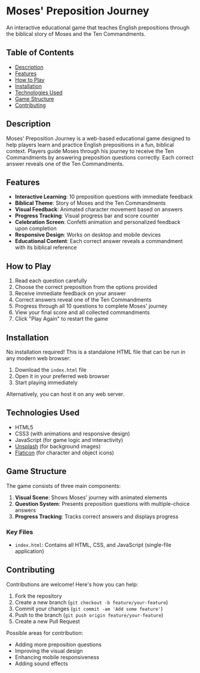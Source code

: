 # Moses' Preposition Journey

An interactive educational game that teaches English prepositions through the biblical story of Moses and the Ten Commandments.

## Table of Contents
- [Description](#description)
- [Features](#features)
- [How to Play](#how-to-play)
- [Installation](#installation)
- [Technologies Used](#technologies-used)
- [Game Structure](#game-structure)
- [Contributing](#contributing)

## Description

Moses' Preposition Journey is a web-based educational game designed to help players learn and practice English prepositions in a fun, biblical context. Players guide Moses through his journey to receive the Ten Commandments by answering preposition questions correctly. Each correct answer reveals one of the Ten Commandments.

## Features

- **Interactive Learning**: 10 preposition questions with immediate feedback
- **Biblical Theme**: Story of Moses and the Ten Commandments
- **Visual Feedback**: Animated character movement based on answers
- **Progress Tracking**: Visual progress bar and score counter
- **Celebration Screen**: Confetti animation and personalized feedback upon completion
- **Responsive Design**: Works on desktop and mobile devices
- **Educational Content**: Each correct answer reveals a commandment with its biblical reference

## How to Play

1. Read each question carefully
2. Choose the correct preposition from the options provided
3. Receive immediate feedback on your answer
4. Correct answers reveal one of the Ten Commandments
5. Progress through all 10 questions to complete Moses' journey
6. View your final score and all collected commandments
7. Click "Play Again" to restart the game

## Installation

No installation required! This is a standalone HTML file that can be run in any modern web browser:

1. Download the `index.html` file
2. Open it in your preferred web browser
3. Start playing immediately

Alternatively, you can host it on any web server.

## Technologies Used

- HTML5
- CSS3 (with animations and responsive design)
- JavaScript (for game logic and interactivity)
- [Unsplash](https://unsplash.com/) (for background images)
- [Flaticon](https://www.flaticon.com/) (for character and object icons)

## Game Structure

The game consists of three main components:

1. **Visual Scene**: Shows Moses' journey with animated elements
2. **Question System**: Presents preposition questions with multiple-choice answers
3. **Progress Tracking**: Tracks correct answers and displays progress

### Key Files

- `index.html`: Contains all HTML, CSS, and JavaScript (single-file application)

## Contributing

Contributions are welcome! Here's how you can help:

1. Fork the repository
2. Create a new branch (`git checkout -b feature/your-feature`)
3. Commit your changes (`git commit -am 'Add some feature'`)
4. Push to the branch (`git push origin feature/your-feature`)
5. Create a new Pull Request

Possible areas for contribution:
- Adding more preposition questions
- Improving the visual design
- Enhancing mobile responsiveness
- Adding sound effects
